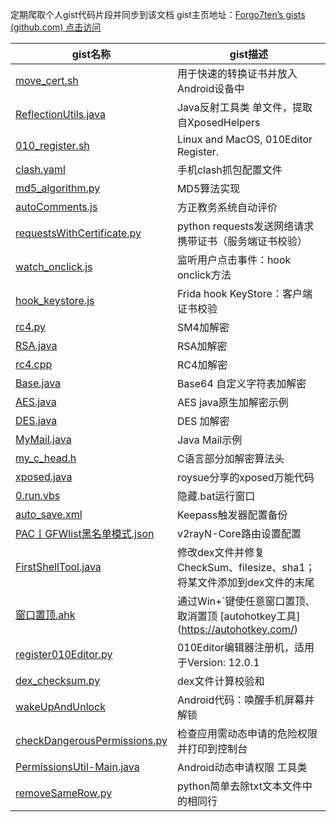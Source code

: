 定期爬取个人gist代码片段并同步到该文档 gist主页地址：[Forgo7ten’s gists (github.com) 点击访问](https://gist.github.com/Forgo7ten)



| gist名称 | gist描述 |
| ---- | ---- |
| [move_cert.sh](https://gist.github.com/Forgo7ten/19a444b9de51d5c321426e1b38bc322f) | 用于快速的转换证书并放入Android设备中 |
| [ReflectionUtils.java](https://gist.github.com/Forgo7ten/6573f8e134c2d3d03370cbe0f81a587f) | Java反射工具类 单文件，提取自XposedHelpers |
| [010_register.sh](https://gist.github.com/Forgo7ten/db233546eda74afa22be53bb6a93b0ac) | Linux and MacOS, 010Editor Register. |
| [clash.yaml](https://gist.github.com/Forgo7ten/ed4146c8977374c3ea8bfc9e871f8027) | 手机clash抓包配置文件 |
| [md5_algorithm.py](https://gist.github.com/Forgo7ten/e0c40452cf8a0e8e4a9691136596a991) | MD5算法实现 |
| [autoComments.js](https://gist.github.com/Forgo7ten/d123f04b9b11f8cd3047a25a550be98b) | 方正教务系统自动评价 |
| [requestsWithCertificate.py](https://gist.github.com/Forgo7ten/6ce752442fa80c82141197afdad05b1c) | python requests发送网络请求携带证书（服务端证书校验） |
| [watch_onclick.js](https://gist.github.com/Forgo7ten/cc325b0c1158babe6c9326e18c4860b3) | 监听用户点击事件：hook onclick方法 |
| [hook_keystore.js](https://gist.github.com/Forgo7ten/102d46e2f478ddadec0d2350ac8723e3) | Frida hook KeyStore：客户端证书校验 |
| [rc4.py](https://gist.github.com/Forgo7ten/1d7332562e452ac914c040466a4409fe) | SM4加解密 |
| [RSA.java](https://gist.github.com/Forgo7ten/0a8e003562f9f2576dcddbfed1b79d77) | RSA加解密 |
| [rc4.cpp](https://gist.github.com/Forgo7ten/28a2c20ade914e962a8c5714d36ccbca) | RC4加解密 |
| [Base.java](https://gist.github.com/Forgo7ten/43974d53f52db6256f8db20ded620ea7) | Base64 自定义字符表加解密 |
| [AES.java](https://gist.github.com/Forgo7ten/5c0632182b9d671664f7e73e1c31ec40) | AES java原生加解密示例 |
| [DES.java](https://gist.github.com/Forgo7ten/e04b2095d197200bc6b535597008510d) | DES 加解密 |
| [MyMail.java](https://gist.github.com/Forgo7ten/69aece486c326d5b3d0901687c68f56d) | Java Mail示例 |
| [my_c_head.h](https://gist.github.com/Forgo7ten/455e0c10aa50b2675282148d9eefa1bf) | C语言部分加解密算法头 |
| [xposed.java](https://gist.github.com/Forgo7ten/001dfe796a3b7116fcd188f8e5913a12) | roysue分享的xposed万能代码 |
| [0.run.vbs](https://gist.github.com/Forgo7ten/9f30b53e0c94b0541858a348c3b2dcd1) | 隐藏.bat运行窗口 |
| [auto_save.xml](https://gist.github.com/Forgo7ten/54508c73050a738bd878d070aa6b58e5) | Keepass触发器配置备份 |
| [PAC丨GFWlist黑名单模式.json](https://gist.github.com/Forgo7ten/b7828fe34e20f61cfebca74a1ce76c41) | v2rayN-Core路由设置配置 |
| [FirstShellTool.java](https://gist.github.com/Forgo7ten/12a12f2edf300f5b9c6e3cb6a7ebe14c) | 修改dex文件并修复 CheckSum、filesize、sha1；将某文件添加到dex文件的末尾 |
| [窗口置顶.ahk](https://gist.github.com/Forgo7ten/ccd41750fbc6e5c5027750dea59ae1ac) | 通过Win+`键使任意窗口置顶、取消置顶 [autohotkey工具](<a href="https://autohotkey.com/" class="Link--inTextBlock" rel="nofollow">https://autohotkey.com/</a>) |
| [register010Editor.py](https://gist.github.com/Forgo7ten/60bb03583de389ad17a87efa44871041) | 010Editor编辑器注册机，适用于Version: 12.0.1 |
| [dex_checksum.py](https://gist.github.com/Forgo7ten/d8a453a721782ffbbc1c53a04060c924) | dex文件计算校验和 |
| [wakeUpAndUnlock](https://gist.github.com/Forgo7ten/78cf5fb113b2ba087e478b276de3b94e) | Android代码：唤醒手机屏幕并解锁 |
| [checkDangerousPermissions.py](https://gist.github.com/Forgo7ten/d6caf73452b5e08e062d8c5b99bd6908) | 检查应用需动态申请的危险权限并打印到控制台 |
| [PermissionsUtil-Main.java](https://gist.github.com/Forgo7ten/060dde2d618d452d1ce37edaee86ffa7) | Android动态申请权限 工具类 |
| [removeSameRow.py](https://gist.github.com/Forgo7ten/1c678351b09ce8d302f47a9fb00e4e10) | python简单去除txt文本文件中的相同行 |

